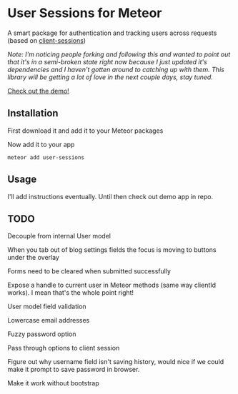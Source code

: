 # User Sessions for Meteor

A smart package for authentication and tracking users across requests (based on [client-sessions](http://client-sessions.meteor.com))

*Note: I'm noticing people forking and following this and wanted to point out that it's in a semi-broken state right now because I just updated it's dependencies and I haven't gotten around to catching up with them. This library will be getting a lot of love in the next couple days, stay tuned.*

[Check out the demo!](http://user-sessions.meteor.com/)

## Installation

First download it and add it to your Meteor packages

Now add it to your app

    meteor add user-sessions

## Usage

I'll add instructions eventually. Until then check out demo app in repo.

## TODO

Decouple from internal User model

When you tab out of blog settings fields the focus is moving to buttons under the overlay

Forms need to be cleared when submitted successfully

Expose a handle to current user in Meteor methods (same way clientId works). I mean that's the whole point right!

User model field validation

Lowercase email addresses

Fuzzy password option

Pass through options to client session

Figure out why username field isn't saving history, would nice if we could make it prompt to save password in browser.

Make it work without bootstrap
